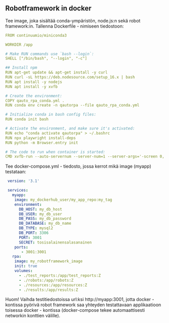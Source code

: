 ## Robotframework in docker

Tee image, joka sisältää conda-ympäristön, node.js:n sekä robot framework:in. Tallenna Dockerfile - nimiseen tiedostoon:

```yml
FROM continuumio/miniconda3

WORKDIR /app

# Make RUN commands use `bash --login`:
SHELL ["/bin/bash", "--login", "-c"]

## Install npm
RUN apt-get update && apt-get install -y curl
RUN curl -sL https://deb.nodesource.com/setup_16.x | bash
RUN apt install -y nodejs
RUN apt install -y xvfb

# Create the environment:
COPY qauto_rpa_conda.yml .
RUN conda env create -n qautorpa --file qauto_rpa_conda.yml

# Initialize conda in bash config files:
RUN conda init bash

# Activate the environment, and make sure it's activated:
RUN echo "conda activate qautorpa" > ~/.bashrc
RUN npx playwright install-deps
RUN python -m Browser.entry init

# The code to run when container is started:
CMD xvfb-run --auto-servernum --server-num=1 --server-args='-screen 0, 1920x1080x24' python -m robot.run -d test_reports --variable BROWSER:gc "robots/"
```

Tee docker-compose.yml - tiedosto, jossa kerrot mikä image (myapp) testataan:

```yml
 version: '3.1'

 services:
   myapp:
    image: my_dockerhub_user/my_app_repo:my_tag
    environment:
      DB_HOST: my_db_host
      DB_USER: my_db_user
      DB_PASS: my_db_password
      DB_DATABASE: my_db_name
      DB_TYPE: mysql2
      DB_PORT: 3306
      PORT: 3001
      SECRET: tosisalainensalasanainen
    ports:
       - 3001:3001
   rpa:
    image: my_robotframework_image
    init: true
    volumes:
      - ./test_reports:/app/test_reports:Z
      - ./robots:/app/robots:Z
      - ./resources:/app/resources:Z
      - ./results:/app/results:Z
```

Huom! Vaihda testitiedostoissa url:ksi http://myapp:3001, jotta docker - kontissa pyörivä robot framework saa yhteyden testattavaan applikaatioon toisessa docker - kontissa (docker-compose tekee automaattisesti networkin konttien välille). 